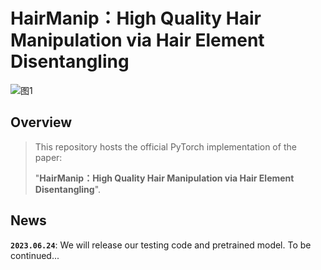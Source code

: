 # HairManip：High Quality Hair Manipulation via Hair Element Disentangling
![图1](https://github.com/Zlin0530/HairManip/blob/main/images/fig1.jpg)

## Overview
> This repository hosts the official PyTorch implementation of the paper:
> 
>  "**HairManip：High Quality Hair Manipulation via Hair Element Disentangling**".

## News
**`2023.06.24`**: We will release our testing code and pretrained model. 
To be continued...

